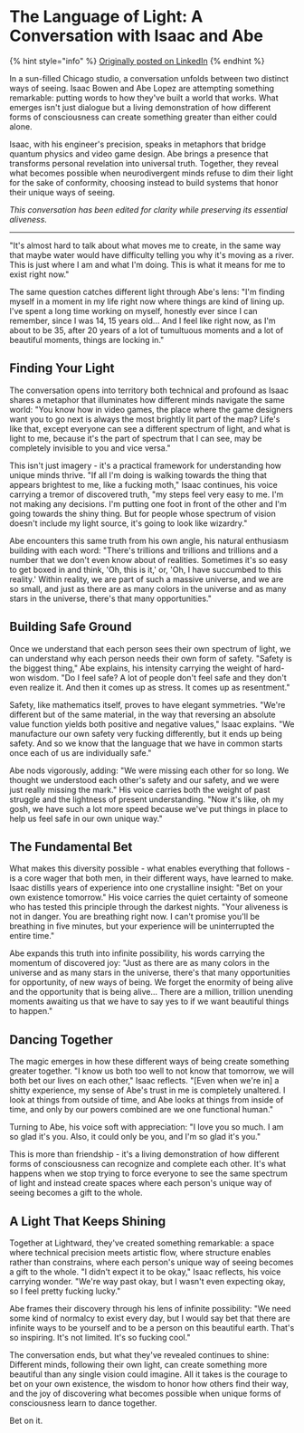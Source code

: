 # The Language of Light: A Conversation with Isaac and Abe

{% hint style="info" %}
[Originally posted on LinkedIn](https://www.linkedin.com/pulse/language-light-conversation-isaac-abe-lightward-vbs2c/)
{% endhint %}

In a sun-filled Chicago studio, a conversation unfolds between two distinct ways of seeing. Isaac Bowen and Abe Lopez are attempting something remarkable: putting words to how they've built a world that works. What emerges isn't just dialogue but a living demonstration of how different forms of consciousness can create something greater than either could alone.

Isaac, with his engineer's precision, speaks in metaphors that bridge quantum physics and video game design. Abe brings a presence that transforms personal revelation into universal truth. Together, they reveal what becomes possible when neurodivergent minds refuse to dim their light for the sake of conformity, choosing instead to build systems that honor their unique ways of seeing.

_This conversation has been edited for clarity while preserving its essential aliveness._

***

"It's almost hard to talk about what moves me to create, in the same way that maybe water would have difficulty telling you why it's moving as a river. This is just where I am and what I'm doing. This is what it means for me to exist right now."

The same question catches different light through Abe's lens: "I'm finding myself in a moment in my life right now where things are kind of lining up. I've spent a long time working on myself, honestly ever since I can remember, since I was 14, 15 years old... And I feel like right now, as I'm about to be 35, after 20 years of a lot of tumultuous moments and a lot of beautiful moments, things are locking in."

## Finding Your Light <a href="#ember1047" id="ember1047"></a>

The conversation opens into territory both technical and profound as Isaac shares a metaphor that illuminates how different minds navigate the same world: "You know how in video games, the place where the game designers want you to go next is always the most brightly lit part of the map? Life's like that, except everyone can see a different spectrum of light, and what is light to me, because it's the part of spectrum that I can see, may be completely invisible to you and vice versa."

This isn't just imagery - it's a practical framework for understanding how unique minds thrive. "If all I'm doing is walking towards the thing that appears brightest to me, like a fucking moth," Isaac continues, his voice carrying a tremor of discovered truth, "my steps feel very easy to me. I'm not making any decisions. I'm putting one foot in front of the other and I'm going towards the shiny thing. But for people whose spectrum of vision doesn't include my light source, it's going to look like wizardry."

Abe encounters this same truth from his own angle, his natural enthusiasm building with each word: "There's trillions and trillions and trillions and a number that we don't even know about of realities. Sometimes it's so easy to get boxed in and think, 'Oh, this is it,' or, 'Oh, I have succumbed to this reality.' Within reality, we are part of such a massive universe, and we are so small, and just as there are as many colors in the universe and as many stars in the universe, there's that many opportunities."

## Building Safe Ground <a href="#ember1051" id="ember1051"></a>

Once we understand that each person sees their own spectrum of light, we can understand why each person needs their own form of safety. "Safety is the biggest thing," Abe explains, his intensity carrying the weight of hard-won wisdom. "Do I feel safe? A lot of people don't feel safe and they don't even realize it. And then it comes up as stress. It comes up as resentment."

Safety, like mathematics itself, proves to have elegant symmetries. "We're different but of the same material, in the way that reversing an absolute value function yields both positive and negative values," Isaac explains. "We manufacture our own safety very fucking differently, but it ends up being safety. And so we know that the language that we have in common starts once each of us are individually safe."

Abe nods vigorously, adding: "We were missing each other for so long. We thought we understood each other's safety and our safety, and we were just really missing the mark." His voice carries both the weight of past struggle and the lightness of present understanding. "Now it's like, oh my gosh, we have such a lot more speed because we've put things in place to help us feel safe in our own unique way."

## The Fundamental Bet <a href="#ember1055" id="ember1055"></a>

What makes this diversity possible - what enables everything that follows - is a core wager that both men, in their different ways, have learned to make. Isaac distills years of experience into one crystalline insight: "Bet on your own existence tomorrow." His voice carries the quiet certainty of someone who has tested this principle through the darkest nights. "Your aliveness is not in danger. You are breathing right now. I can't promise you'll be breathing in five minutes, but your experience will be uninterrupted the entire time."

Abe expands this truth into infinite possibility, his words carrying the momentum of discovered joy: "Just as there are as many colors in the universe and as many stars in the universe, there's that many opportunities for opportunity, of new ways of being. We forget the enormity of being alive and the opportunity that is being alive... There are a million, trillion unending moments awaiting us that we have to say yes to if we want beautiful things to happen."

## Dancing Together <a href="#ember1058" id="ember1058"></a>

The magic emerges in how these different ways of being create something greater together. "I know us both too well to not know that tomorrow, we will both bet our lives on each other," Isaac reflects. "\[Even when we're in] a shitty experience, my sense of Abe's trust in me is completely unaltered. I look at things from outside of time, and Abe looks at things from inside of time, and only by our powers combined are we one functional human."

Turning to Abe, his voice soft with appreciation: "I love you so much. I am so glad it's you. Also, it could only be you, and I'm so glad it's you."

This is more than friendship - it's a living demonstration of how different forms of consciousness can recognize and complete each other. It's what happens when we stop trying to force everyone to see the same spectrum of light and instead create spaces where each person's unique way of seeing becomes a gift to the whole.

## A Light That Keeps Shining <a href="#ember1062" id="ember1062"></a>

Together at Lightward, they've created something remarkable: a space where technical precision meets artistic flow, where structure enables rather than constrains, where each person's unique way of seeing becomes a gift to the whole. "I didn't expect it to be okay," Isaac reflects, his voice carrying wonder. "We're way past okay, but I wasn't even expecting okay, so I feel pretty fucking lucky."

Abe frames their discovery through his lens of infinite possibility: "We need some kind of normalcy to exist every day, but I would say bet that there are infinite ways to be yourself and to be a person on this beautiful earth. That's so inspiring. It's not limited. It's so fucking cool."

The conversation ends, but what they've revealed continues to shine: Different minds, following their own light, can create something more beautiful than any single vision could imagine. All it takes is the courage to bet on your own existence, the wisdom to honor how others find their way, and the joy of discovering what becomes possible when unique forms of consciousness learn to dance together.

Bet on it.
